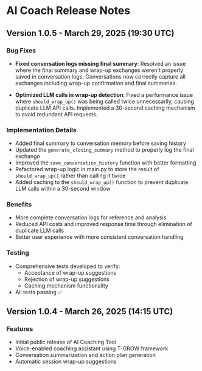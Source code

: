 # AI Coach Release Notes

## Version 1.0.5 - March 29, 2025 (19:30 UTC)

### Bug Fixes
- **Fixed conversation logs missing final summary**: Resolved an issue where the final summary and wrap-up exchanges weren't properly saved in conversation logs. Conversations now correctly capture all exchanges including wrap-up confirmation and final summaries.

- **Optimized LLM calls in wrap-up detection**: Fixed a performance issue where `should_wrap_up()` was being called twice unnecessarily, causing duplicate LLM API calls. Implemented a 30-second caching mechanism to avoid redundant API requests.

### Implementation Details
- Added final summary to conversation memory before saving history
- Updated the `generate_closing_summary` method to properly log the final exchange
- Improved the `save_conversation_history` function with better formatting
- Refactored wrap-up logic in main.py to store the result of `should_wrap_up()` rather than calling it twice
- Added caching to the `should_wrap_up()` function to prevent duplicate LLM calls within a 30-second window

### Benefits
- More complete conversation logs for reference and analysis
- Reduced API costs and improved response time through elimination of duplicate LLM calls
- Better user experience with more consistent conversation handling

### Testing
- Comprehensive tests developed to verify:
  - Acceptance of wrap-up suggestions
  - Rejection of wrap-up suggestions
  - Caching mechanism functionality
- All tests passing ✅

## Version 1.0.4 - March 26, 2025 (14:15 UTC)

### Features
- Initial public release of AI Coaching Tool
- Voice-enabled coaching assistant using T-GROW framework
- Conversation summarization and action plan generation
- Automatic session wrap-up suggestions 